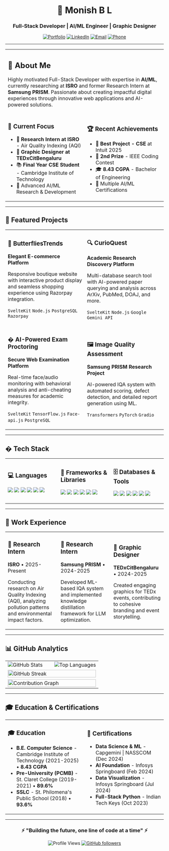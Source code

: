 <div align="center">
  
# 👋 Monish B L
### Full-Stack Developer | AI/ML Engineer | Graphic Designer

[![Portfolio](https://img.shields.io/badge/Portfolio-monishbl.vercel.app-000000?style=for-the-badge&logo=vercel&logoColor=white)](https://monishbl.vercel.app)
[![LinkedIn](https://img.shields.io/badge/LinkedIn-0077B5?style=for-the-badge&logo=linkedin&logoColor=white)](https://linkedin.com/in/monishbl)
[![Email](https://img.shields.io/badge/Email-monishbl159%40gmail.com-D14836?style=for-the-badge&logo=gmail&logoColor=white)](mailto:monishbl159@gmail.com)
[![Phone](https://img.shields.io/badge/Phone-%2B91%2090197%2045661-25D366?style=for-the-badge&logo=whatsapp&logoColor=white)](tel:+919019745661)

</div>

---

<table>
  <tr>
    <td colspan="2">
      <h2>🚀 About Me</h2>
      <p>Highly motivated Full-Stack Developer with expertise in <strong>AI/ML</strong>, currently researching at <strong>ISRO</strong> and former Research Intern at <strong>Samsung PRISM</strong>. Passionate about creating impactful digital experiences through innovative web applications and AI-powered solutions.</p>
    </td>
  </tr>
  <tr>
    <td width="50%">
      <h3>🎯 Current Focus</h3>
      <ul>
        <li>🔬 <strong>Research Intern at ISRO</strong> - Air Quality Indexing (AQI)</li>
        <li>🎨 <strong>Graphic Designer at TEDxCitBengaluru</strong></li>
        <li>📚 <strong>Final Year CSE Student</strong> - Cambridge Institute of Technology</li>
        <li>🧠 Advanced AI/ML Research & Development</li>
      </ul>
    </td>
    <td width="50%">
      <h3>🏆 Recent Achievements</h3>
      <ul>
        <li>🥇 <strong>Best Project - CSE</strong> at Intuit 2025</li>
        <li>🥈 <strong>2nd Prize</strong> - IEEE Coding Contest</li>
        <li>🎓 <strong>8.43 CGPA</strong> - Bachelor of Engineering</li>
        <li>📜 Multiple AI/ML Certifications</li>
      </ul>
    </td>
  </tr>
</table>

---

## 💼 Featured Projects

<table>
  <tr>
    <td width="50%">
      <h3>🦋 ButterfliesTrends</h3>
      <p><strong>Elegant E-commerce Platform</strong></p>
      <p>Responsive boutique website with interactive product display and seamless shopping experience using Razorpay integration.</p>
      <p><code>SvelteKit</code> <code>Node.js</code> <code>PostgreSQL</code> <code>Razorpay</code></p>
    </td>
    <td width="50%">
      <h3>🔍 CurioQuest</h3>
      <p><strong>Academic Research Discovery Platform</strong></p>
      <p>Multi-database search tool with AI-powered paper querying and analysis across ArXiv, PubMed, DOAJ, and more.</p>
      <p><code>SvelteKit</code> <code>Node.js</code> <code>Google Gemini API</code></p>
    </td>
  </tr>
  <tr>
    <td width="50%">
      <h3>�️ AI-Powered Exam Proctoring</h3>
      <p><strong>Secure Web Examination Platform</strong></p>
      <p>Real-time face/audio monitoring with behavioral analysis and anti-cheating measures for academic integrity.</p>
      <p><code>SvelteKit</code> <code>TensorFlow.js</code> <code>Face-api.js</code> <code>PostgreSQL</code></p>
    </td>
    <td width="50%">
      <h3>🖼️ Image Quality Assessment</h3>
      <p><strong>Samsung PRISM Research Project</strong></p>
      <p>AI-powered IQA system with automated scoring, defect detection, and detailed report generation using ML.</p>
      <p><code>Transformers</code> <code>PyTorch</code> <code>Gradio</code></p>
    </td>
  </tr>
</table>

---

## �️ Tech Stack

<table>
  <tr>
    <td width="33%">
      <h3>💻 Languages</h3>
      <p>
        <img src="https://img.shields.io/badge/JavaScript-F7DF1E?style=flat-square&logo=javascript&logoColor=black" />
        <img src="https://img.shields.io/badge/Python-3776AB?style=flat-square&logo=python&logoColor=white" />
        <img src="https://img.shields.io/badge/HTML5-E34F26?style=flat-square&logo=html5&logoColor=white" />
        <img src="https://img.shields.io/badge/CSS3-1572B6?style=flat-square&logo=css3&logoColor=white" />
        <img src="https://img.shields.io/badge/Java-ED8B00?style=flat-square&logo=java&logoColor=white" />
        <img src="https://img.shields.io/badge/C-00599C?style=flat-square&logo=c&logoColor=white" />
      </p>
    </td>
    <td width="33%">
      <h3>🚀 Frameworks & Libraries</h3>
      <p>
        <img src="https://img.shields.io/badge/Svelte-4A4A55?style=flat-square&logo=svelte&logoColor=FF3E00" />
        <img src="https://img.shields.io/badge/Node.js-43853D?style=flat-square&logo=node.js&logoColor=white" />
        <img src="https://img.shields.io/badge/Flask-000000?style=flat-square&logo=flask&logoColor=white" />
        <img src="https://img.shields.io/badge/TailwindCSS-38B2AC?style=flat-square&logo=tailwind-css&logoColor=white" />
        <img src="https://img.shields.io/badge/PyTorch-EE4C2C?style=flat-square&logo=pytorch&logoColor=white" />
        <img src="https://img.shields.io/badge/TensorFlow-FF6F00?style=flat-square&logo=tensorflow&logoColor=white" />
      </p>
    </td>
    <td width="33%">
      <h3>🗄️ Databases & Tools</h3>
      <p>
        <img src="https://img.shields.io/badge/PostgreSQL-316192?style=flat-square&logo=postgresql&logoColor=white" />
        <img src="https://img.shields.io/badge/MySQL-4479A1?style=flat-square&logo=mysql&logoColor=white" />
        <img src="https://img.shields.io/badge/Firebase-039BE5?style=flat-square&logo=firebase" />
        <img src="https://img.shields.io/badge/Git-F05032?style=flat-square&logo=git&logoColor=white" />
        <img src="https://img.shields.io/badge/Figma-F24E1E?style=flat-square&logo=figma&logoColor=white" />
        <img src="https://img.shields.io/badge/Blender-F5792A?style=flat-square&logo=blender&logoColor=white" />
      </p>
    </td>
  </tr>
</table>

---

## 💼 Work Experience

<table>
  <tr>
    <td width="33%">
      <h3>🚀 Research Intern</h3>
      <p><strong>ISRO</strong> • 2025-Present</p>
      <p>Conducting research on Air Quality Indexing (AQI), analyzing pollution patterns and environmental impact factors.</p>
    </td>
    <td width="33%">
      <h3>🔬 Research Intern</h3>
      <p><strong>Samsung PRISM</strong> • 2024-2025</p>
      <p>Developed ML-based IQA system and implemented knowledge distillation framework for LLM optimization.</p>
    </td>
    <td width="33%">
      <h3>🎨 Graphic Designer</h3>
      <p><strong>TEDxCitBengaluru</strong> • 2024-2025</p>
      <p>Created engaging graphics for TEDx events, contributing to cohesive branding and event storytelling.</p>
    </td>
  </tr>
</table>

---

## 📊 GitHub Analytics

<table>
  <tr>
    <td width="50%">
      <img src="https://github-readme-stats.vercel.app/api?username=monishbl&theme=react&show_icons=true&hide_border=true&count_private=true&include_all_commits=true" alt="GitHub Stats" />
    </td>
    <td width="50%">
      <img src="https://github-readme-stats.vercel.app/api/top-langs/?username=monishbl&theme=react&show_icons=true&hide_border=true&layout=compact&langs_count=8" alt="Top Languages" />
    </td>
  </tr>
  <tr>
    <td colspan="2">
      <img src="https://github-readme-streak-stats.herokuapp.com/?user=monishbl&theme=react&hide_border=true" alt="GitHub Streak" width="100%" />
    </td>
  </tr>
  <tr>
    <td colspan="2">
      <img src="https://github-readme-activity-graph.vercel.app/graph?username=monishbl&theme=react-dark&hide_border=true" alt="Contribution Graph" width="100%" />
    </td>
  </tr>
</table>

---

## 🎓 Education & Certifications

<table>
  <tr>
    <td width="50%">
      <h3>🎓 Education</h3>
      <ul>
        <li><strong>B.E. Computer Science</strong> - Cambridge Institute of Technology (2021-2025) • <strong>8.43 CGPA</strong></li>
        <li><strong>Pre-University (PCMB)</strong> - St. Claret College (2019-2021) • <strong>89.6%</strong></li>
        <li><strong>SSLC</strong> - St. Philomena's Public School (2018) • <strong>93.6%</strong></li>
      </ul>
    </td>
    <td width="50%">
      <h3>📜 Certifications</h3>
      <ul>
        <li><strong>Data Science & ML</strong> - Capgemini | NASSCOM (Dec 2024)</li>
        <li><strong>AI Foundation</strong> - Infosys Springboard (Feb 2024)</li>
        <li><strong>Data Visualization</strong> - Infosys Springboard (Jul 2024)</li>
        <li><strong>Full-Stack Python</strong> - Indian Tech Keys (Oct 2023)</li>
      </ul>
    </td>
  </tr>
</table>

---

<div align="center">
  <h3>⚡ "Building the future, one line of code at a time" ⚡</h3>
  
  ![Profile Views](https://komarev.com/ghpvc/?username=monishbl&color=0e75b6&style=flat)
  [![GitHub followers](https://img.shields.io/github/followers/monishbl?label=Follow&style=social)](https://github.com/monishbl)
  
</div>
